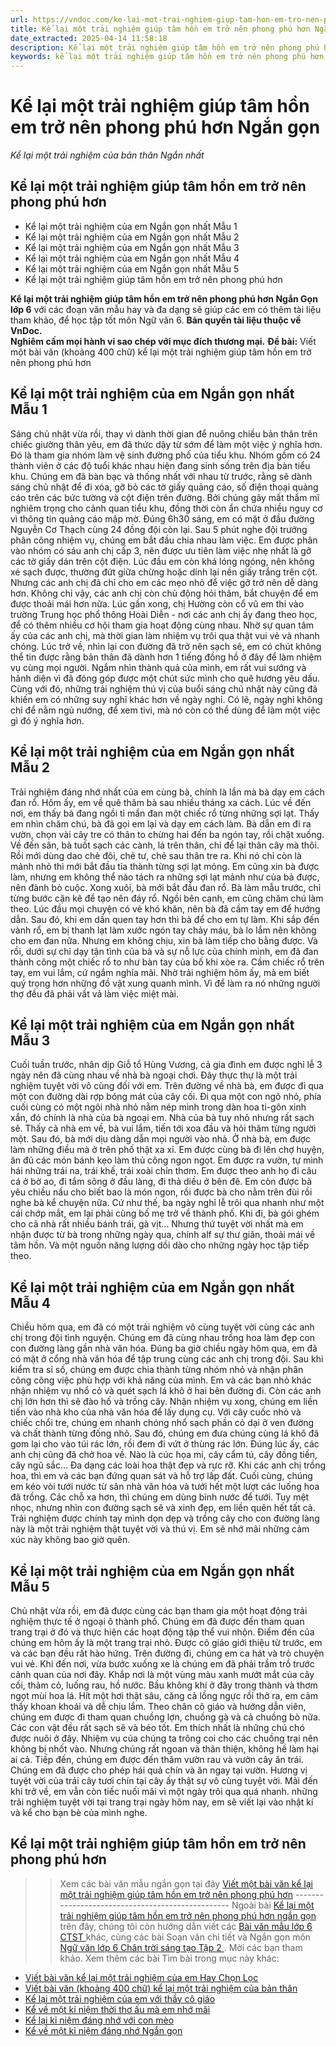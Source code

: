 ```yaml
---
url: https://vndoc.com/ke-lai-mot-trai-nghiem-giup-tam-hon-em-tro-nen-phong-phu-hon-ngan-gon-259946
title: Kể lại một trải nghiệm giúp tâm hồn em trở nên phong phú hơn Ngắn gọn - Kể lại một trải nghiệm của bản thân Ngắn nhất - VnDoc.com
date_extracted: 2025-04-14 11:58:18
description: Kể lại một trải nghiệm giúp tâm hồn em trở nên phong phú hơn ngắn gọn lớp 6 được biên soạn nhằm giúp các em HS đạt kết quả tốt trong quá trình làm bài tập và học tập môn Ngữ văn lớp 6.
keywords: kể lại một trải nghiệm giúp tâm hồn em trở nên phong phú hơn ngắn gọn,kể lại một trải nghiệm của bản thân ngắn gọn,Kể lại một trải nghiệm giúp tâm hồn em trở nên phong phú hơn,viết một bài văn kể lại một trải nghiệm giúp tâm hồn em trở nên phong phú hơn,bài văn kể lại một trải nghiệm giúp tâm hồn em trở nên phong phú hơn,viết một bài văn khoảng 400 chữ kể lại một trải nghiệm giúp tâm hồn em trở nên phong phú hơn
---
```


# Kể lại một trải nghiệm giúp tâm hồn em trở nên phong phú hơn Ngắn gọn
 _Kể lại một trải nghiệm của bản thân Ngắn nhất_
## **Kể lại một trải nghiệm giúp tâm hồn em trở nên phong phú hơn**
  * Kể lại một trải nghiệm của em Ngắn gọn nhất Mẫu 1
  * Kể lại một trải nghiệm của em Ngắn gọn nhất Mẫu 2
  * Kể lại một trải nghiệm của em Ngắn gọn nhất Mẫu 3
  * Kể lại một trải nghiệm của em Ngắn gọn nhất Mẫu 4
  * Kể lại một trải nghiệm của em Ngắn gọn nhất Mẫu 5
  * Kể lại một trải nghiệm giúp tâm hồn em trở nên phong phú hơn

**Kể lại một trải nghiệm giúp tâm hồn em trở nên phong phú hơn Ngắn Gọn lớp 6** với các đoạn văn mẫu hay và đa dạng sẽ giúp các em có thêm tài liệu tham khảo, để học tập tốt môn Ngữ văn 6.
**Bản quyền tài liệu thuộc về VnDoc.  
Nghiêm cấm mọi hành vi sao chép với mục đích thương mại.**
**Đề bài:** Viết một bài văn \(khoảng 400 chữ\) kể lại một trải nghiệm giúp tâm hồn em trở nên phong phú hơn
## **Kể lại một trải nghiệm của em Ngắn gọn nhất Mẫu 1**
Sáng chủ nhật vừa rồi, thay vì dành thời gian để nuông chiều bản thân trên chiếc giường thân yêu, em đã thức dậy từ sớm để làm một việc ý nghĩa hơn. Đó là tham gia nhóm làm vệ sinh đường phố của tiểu khu.
Nhóm gồm có 24 thành viên ở các độ tuổi khác nhau hiện đang sinh sống trên địa bàn tiểu khu. Chúng em đã bàn bạc và thống nhất với nhau từ trước, rằng sẽ dành sáng chủ nhật để đi xóa, gỡ bỏ các tờ giấy quảng cáo, số điện thoại quảng cáo trên các bức tường và cột điện trên đường. Bởi chúng gây mất thẩm mĩ nghiêm trọng cho cảnh quan tiểu khu, đồng thời còn ẩn chứa nhiều nguy cơ vì thông tin quảng cáo mập mờ. Đúng 6h30 sáng, em có mặt ở đầu đường Nguyễn Cơ Thạch cùng 24 đồng đội còn lại. Sau 5 phút nghe đội trưởng phân công nhiệm vụ, chúng em bắt đầu chia nhau làm việc. Em được phân vào nhóm có sáu anh chị cấp 3, nên được ưu tiên làm việc nhẹ nhất là gỡ các tờ giấy dán trên cột điện. Lúc đầu em còn khá lóng ngóng, nên không xé sạch được, thường đứt giữa chừng hoặc dính lại nền giấy trắng trên cột. Nhưng các anh chị đã chỉ cho em các mẹo nhỏ để việc gỡ trở nên dễ dàng hơn. Không chỉ vậy, các anh chị còn chủ động hỏi thăm, bắt chuyện để em được thoải mái hơn nữa. Lúc gần xong, chị Hường còn cổ vũ em thi vào trường Trung học phổ thông Hoài Diễn - nơi các anh chị ấy đang theo học, để có thêm nhiều cơ hội tham gia hoạt động cùng nhau. Nhờ sự quan tâm ấy của các anh chị, mà thời gian làm nhiệm vụ trôi qua thật vui vẻ và nhanh chóng. Lúc trở về, nhìn lại con đường đã trở nên sạch sẽ, em có chút không thể tin được rằng bản thân đã dành hơn 1 tiếng đồng hồ ở đây để làm nhiệm vụ cùng mọi người.
Ngắm nhìn thành quả của mình, em rất vui sướng và hãnh diện vì đã đóng góp được một chút sức mình cho quê hương yêu dấu. Cùng với đó, những trải nghiệm thú vị của buổi sáng chủ nhật này cũng đã khiến em có những suy nghĩ khác hơn về ngày nghỉ. Có lẽ, ngày nghỉ không chỉ để nằm ngủ nướng, để xem tivi, mà nó còn có thể dùng để làm một việc gì đó ý nghĩa hơn.
## **Kể lại một trải nghiệm của em Ngắn gọn nhất Mẫu 2**
Trải nghiệm đáng nhớ nhất của em cùng bà, chính là lần mà bà dạy em cách đan rổ.
Hôm ấy, em về quê thăm bà sau nhiều tháng xa cách. Lúc về đến nơi, em thấy bà đang ngồi tỉ mẩn đan một chiếc rổ từng những sợi lạt. Thấy em nhìn chăm chú, bà đã gọi em lại và dạy em cách làm. Bà dẫn em đi ra vườn, chọn vài cây tre có thân to chừng hai đến ba ngón tay, rồi chặt xuống. Về đến sân, bà tuốt sạch các cành, lá trên thân, chỉ để lại thân cây mà thôi. Rồi mới dùng dao chẻ đôi, chẻ tư, chẻ sau thân tre ra. Khi nó chỉ còn là mảnh nhỏ thì mới bắt đầu tỉa thành từng sợi lạt mỏng. Em cũng xin bà được làm, nhưng em không thể nào tách ra những sợi lạt mảnh như của bà được, nên đành bỏ cuộc. Xong xuôi, bà mới bắt đầu đan rổ. Bà làm mẫu trước, chỉ từng bước cặn kẽ để tạo nên đáy rổ. Ngồi bên cạnh, em cũng chăm chú làm theo. Lúc đầu mọi chuyện có vẻ khó khăn, nên bà đã cầm tay em để hướng dẫn. Sau đó, khi em dần quen tay hơn thì bà để cho em tự làm. Khi sắp đến vành rổ, em bị thanh lạt làm xước ngón tay chảy máu, bà lo lắm nên không cho em đan nữa. Nhưng em không chịu, xin bà làm tiếp cho bằng được. Và rồi, dưới sự chỉ dạy tận tình của bà và sự nỗ lực của chính mình, em đã đan thành công một chiếc rổ to như bàn tay của bố khi xòe ra.
Cầm chiếc rổ trên tay, em vui lắm, cứ ngắm nghía mãi. Nhờ trải nghiệm hôm ấy, mà em biết quý trọng hơn những đồ vật xung quanh mình. Vì để làm ra nó những người thợ đều đã phải vất vả làm việc miệt mài.
## **Kể lại một trải nghiệm của em Ngắn gọn nhất Mẫu 3**
Cuối tuần trước, nhân dịp Giỗ tổ Hùng Vương, cả gia đình em được nghỉ lễ 3 ngày nên đã cùng nhau về nhà bà ngoại chơi. Đây thực thự là một trải nghiệm tuyệt vời vô cùng đối với em.
Trên đường về nhà bà, em được đi qua một con đường dài rợp bóng mát của cây cối. Đi qua một con ngõ nhỏ, phía cuối cùng có một ngôi nhà nhỏ nằm nép mình trong dàn hoa ti-gôn xinh xắn, đó chính là nhà của bà ngoại em.
Nhà của bà tuy nhỏ nhưng rất sạch sẽ. Thấy cả nhà em về, bà vui lắm, tiến tới xoa đầu và hỏi thăm từng người một. Sau đó, bà mới dịu dàng dẫn mọi người vào nhà. Ở nhà bà, em được làm những điều mà ở trên phố thật xa xỉ. Em được cùng bà đi lên chợ huyện, ăn đủ các món bánh kẹo làm thủ công ngon ngọt. Em được ra vườn, tự mình hái những trái na, trái khế, trái xoài chín thơm. Em được theo anh họ đi câu cá ở bờ ao, đi tắm sông ở đầu làng, đi thả diều ở bên đê. Em còn được bà yêu chiều nấu cho biết bao là món ngon, rồi được bà cho nằm trên đùi rồi nghe bà kể chuyện nữa. Cứ như thế, ba ngày nghỉ lễ trôi qua nhanh như một cái chớp mắt, em lại phải cùng bố mẹ trở về thành phố.
Khi đi, bà gói ghém cho cả nhà rất nhiều bánh trái, gà vịt… Nhưng thứ tuyệt vời nhất mà em nhận được từ bà trong những ngày qua, chính alf sự thư giãn, thoải mái về tâm hồn. Và một nguồn năng lượng dồi dào cho những ngày học tập tiếp theo.
## **Kể lại một trải nghiệm của em Ngắn gọn nhất Mẫu 4**
Chiều hôm qua, em đã có một trải nghiệm vô cùng tuyệt vời cùng các anh chị trong đội tình nguyện. Chúng em đã cùng nhau trồng hoa làm đẹp con con đường làng gần nhà văn hóa.
Đúng ba giờ chiều ngày hôm qua, em đã có mặt ở cổng nhà văn hóa để tập trung cùng các anh chị trong đội. Sau khi kiểm tra sỉ số, chúng em được chia thành từng nhóm nhỏ và nhận phân công công việc phù hợp với khả năng của mình. Em và các bạn nhỏ khác nhận nhiệm vụ nhổ cỏ và quét sạch lá khô ở hai bên đường đi. Còn các anh chị lớn hơn thì sẽ đào hố và trồng cây.
Nhận nhiệm vụ xong, chúng em liền tiến vào nhà kho của nhà văn hóa để lấy dụng cụ. Với cây cuốc nhỏ và chiếc chổi tre, chúng em nhanh chóng nhổ sạch phần cỏ dại ở ven đường và chất thành từng đống nhỏ. Sau đó, chúng em đưa chúng cùng lá khô đã gom lại cho vào túi rác lớn, rồi đem đi vứt ở thùng rác lớn. Đúng lúc ấy, các anh chị cũng đã chở hoa về. Nào là cúc họa mi, cây cẩm tú, cây đồng tiền, cây ngũ sắc… Đa dạng các loài hoa thật đẹp và rực rỡ. Khi các anh chị trồng hoa, thì em và các bạn đứng quan sát và hỗ trợ lấp đất. Cuối cùng, chúng em kéo vòi tưới nước từ sân nhà văn hóa và tưới hết một lượt các luống hoa đã trồng. Các chỗ xa hơn, thì chúng em dùng bình nước để tưới. Tuy mệt nhọc, nhưng nhìn con đường sạch sẽ và xinh đẹp, em liền quên hết tất cả.
Trải nghiệm được chính tay mình dọn dẹp và trồng cây cho con đường làng này là một trải nghiệm thật tuyệt vời và thú vị. Em sẽ nhớ mãi những cảm xúc này không bao giờ quên.
## **Kể lại một trải nghiệm của em Ngắn gọn nhất Mẫu 5**
Chủ nhật vừa rồi, em đã được cùng các bạn tham gia một hoạt động trải nghiệm thực tế ở ngoại ô thành phố. Chúng em đã được đến tham quan trang trại ở đó và thực hiện các hoạt động tập thể vui nhộn.
Điểm đến của chúng em hôm ấy là một trang trại nhỏ. Được cô giáo giới thiệu từ trước, em và các bạn đều rất hào hứng. Trên đường đi, chúng em ca hát và trò chuyện vui vẻ. Khi đến nơi, vừa bước xuống xe là chúng em đã phải trầm trồ trước cảnh quan của nơi đây. Khắp nơi là một vùng màu xanh mướt mắt của cây cối, thảm cỏ, luống rau, hồ nước. Bầu không khí ở đây trong thành và thơm ngọt mùi hoa lá. Hít một hơi thật sâu, căng cả lồng ngực rồi thở ra, em cảm thấy khoan khoái và dễ chịu lắm.
Theo chân cô giáo và hướng dẫn viên, chúng em được đi tham quan chuồng lợn, chuồng gà và cả chuồng bò nữa. Các con vật đều rất sạch sẽ và béo tốt. Em thích nhất là những chú chó được nuôi ở đây. Nhiệm vụ của chúng ta trông coi cho các chuồng trại nên không bị nhốt vào. Nhưng chúng rất ngoan và thân thiện, không hề làm hại ai cả. Tiếp đến, chúng em được đến thăm vườn rau và vườn cây ăn trái. Chúng em đã được cho phép hái quả chín và ăn ngay tại vườn. Hương vị tuyệt vời của trái cây tươi chín tại cây ấy thật sự vô cùng tuyệt vời.
Mãi đến khi trở về, em vẫn còn tiếc nuối mãi vì một ngày trôi qua quá nhanh. những trải nghiệm tuyệt vời tại trang trại ngày hôm nay, em sẽ viết lại vào nhật kí và kể cho bạn bè của mình nghe.
## **Kể lại một trải nghiệm giúp tâm hồn em trở nên phong phú hơn**
>> Xem các bài văn mẫu ngắn gọn tại đây [V](<https://vndoc.com/viet-mot-bai-van-ke-lai-mot-trai-nghiem-giup-tam-hon-em-tro-nen-phong-phu-hon-259945>)[iết một bài văn kể lại một trải nghiệm giúp tâm hồn em trở nên phong phú hơn](<https://vndoc.com/viet-mot-bai-van-ke-lai-mot-trai-nghiem-giup-tam-hon-em-tro-nen-phong-phu-hon-259945>)
\-------------------------------------------------
Ngoài bài [Kể lại một trải nghiệm giúp tâm hồn em trở nên phong phú hơn ngắn gọn](<https://vndoc.com/ke-lai-mot-trai-nghiem-giup-tam-hon-em-tro-nen-phong-phu-hon-ngan-gon-259946>) trên đây, chúng tôi còn hướng dẫn viết các [Bài văn mẫu lớp 6 CTST ](<https://vndoc.com/van-mau-lop-6-sach-ctst>) khác, cùng các bài Soạn văn chi tiết và Ngắn gọn môn [Ngữ văn lớp 6 Chân trời sáng tạo Tập 2 ](<https://vndoc.com/ngu-van-6-sach-chan-troi-sang-tao-tap2>) . Mời các bạn tham khảo.
Xem thêm các bài Tìm bài trong mục này khác:
  * [Viết bài văn kể lại một trải nghiệm của em Hay Chọn Lọc](<https://vndoc.com/ke-lai-mot-trai-nghiem-giup-tam-hon-em-tro-nen-phong-phu-hon-273886>)
  * [Viết bài văn \(khoảng 400 chữ\) kể lại một trải nghiệm của bản thân](</viet-mot-bai-van-khoang-400-chu-ke-lai-mot-trai-nghiem-giup-tam-hon-em-tro-nen-phong-phu-hon-273888>)
  * [Kể lại một trải nghiệm của em với thầy cô giáo](</ke-lai-mot-trai-nghiem-cua-em-voi-thay-co-giao-ngan-gon-282595>)
  * [Kể về một kỉ niệm thời thơ ấu mà em nhớ mãi](</van-mau-lop-5-ke-mot-ky-niem-dang-nho-nhat-trong-thoi-tho-au-115514>)
  * [Kể lại kỉ niệm đáng nhớ với con mèo](</ke-lai-ki-niem-dang-nho-voi-con-meo-154303>)
  * [Kể về một kỉ niệm đáng nhớ Ngắn gọn](</bai-viet-so-3-lop-6-de-1-ke-ve-mot-ki-niem-dang-nho-duoc-khen-bi-che-gap-may-gap-rui-bi-hieu-lam-132608>)

